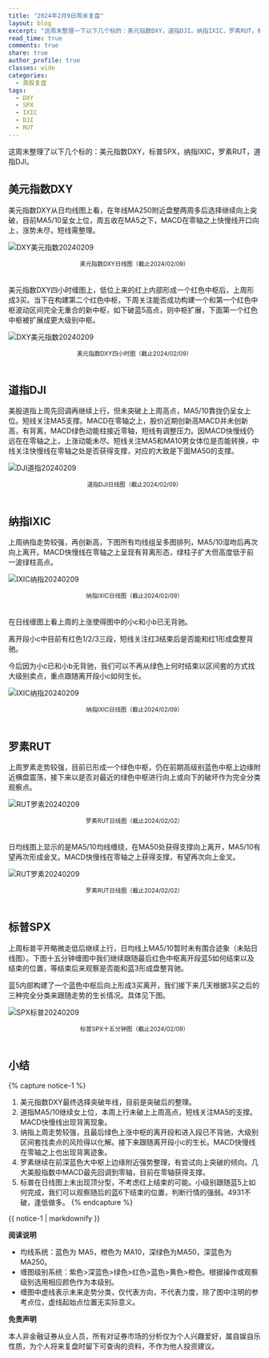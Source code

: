 ```yaml
---
title: "2024年2月9日周末复盘"
layout: blog
excerpt: "这周末整理一下以下几个标的：美元指数DXY，道指DJI，纳指IXIC，罗素RUT，标普SPX。"
read_time: true
comments: true
share: true
author_profile: true
classes: wide
categories:
  - 美股复盘
tags:
  - DXY
  - SPX
  - IXIC
  - DJI
  - RUT
---
```


这周末整理了以下几个标的：美元指数DXY，标普SPX，纳指IXIC，罗素RUT，道指DJI。

## 美元指数DXY

美元指数DXY从日均线图上看，在年线MA250附近盘整两周多后选择继续向上突破，目前MA5/10呈女上位，周五收在MA5之下，MACD在零轴之上快慢线开口向上，涨势未尽，短线需整理。

![DXY美元指数20240209](/assets/images/2024/2024-02-09-DXY-day.png)
<small><center>美元指数DXY日线图（截止2024/02/09）</center></small>　

美元指数DXY四小时缠图上，低位上来的红上内部形成一个红色中枢后，上周形成3买。当下在构建第二个红色中枢，下周关注能否成功构建一个和第一个红色中枢波动区间完全无重合的新中枢，如下破蓝5高点，则中枢扩展，下面第一个红色中枢被扩展成更大级别中枢。

![DXY美元指数20240209](/assets/images/2024/2024-02-09-DXY-hour.png)
<small><center>美元指数DXY四小时图（截止2024/02/09）</center></small>　

## 道指DJI

美股道指上周先回调再继续上行，但未突破上上周高点，MA5/10靠拢仍呈女上位。短线关注MA5支撑。MACD在零轴之上，股价近期创新高MACD并未创新高，有背离，MACD绿色动能柱接近零轴，短线有调整压力。因MACD快慢线仍远在在零轴之上，上涨动能未尽。短线关注MA5和MA10男女体位是否能转换，中线关注快慢线在零轴之处是否获得支撑，对应的大致是下面MA50的支撑。

![DJI道指20240209](/assets/images/2024/2024-02-09-DJI-day.png)
<small><center>道指DJI日线图（截止2024/02/09）</center></small>　

## 纳指IXIC

上周纳指走势较强，再创新高，下图所有均线组呈多图排列，MA5/10湿吻后再次向上离开。MACD快慢线在零轴之上呈现有背离形态，绿柱子扩大但高度低于前一波绿柱高点。

![IXIC纳指20240209](/assets/images/2024/2024-02-09-IXIC-j.png)
<small><center>纳指IXIC日线图（截止2024/02/09）</center></small>　

在日线缠图上看上周的上涨使得图中的小c和小b已无背驰。

离开段小c中目前有红色1/2/3三段，短线关注红3结束后是否能和红1形成盘整背驰。

今后因为小c已和小b无背驰，我们可以不再从绿色上何时结束以区间套的方式找大级别卖点，重点跟随离开段小c如何生长。

![IXIC纳指20240209](/assets/images/2024/2024-02-09-IXIC-c.png)
<small><center>纳指IXIC日线图（截止2024/02/09）</center></small>　

## 罗素RUT

上周罗素走势较强，目前已形成一个绿色中枢，仍在前期高级别蓝色中枢上边缘附近横盘震荡，接下来以是否对最近的绿色中枢进行向上或向下的破坏作为完全分类观察点。

![RUT罗素20240209](/assets/images/2024/2024-02-09-RUT.png)
<small><center>罗素RUT日线图（截止2024/02/02）</center></small>　

日均线图上显示的是MA5/10均线缠绕，在MA50处获得支撑向上离开，MA5/10有望再次形成金叉。MACD快慢线在零轴之上获得支撑，有望再次向上金叉。

![RUT罗素20240209](/assets/images/2024/2024-02-09-RUT-j.png)
<small><center>罗素RUT日线图（截止2024/02/02）</center></small>　

## 标普SPX

上周标普平开略微走低后继续上行，日均线上MA5/10暂时未有围合迹象（未贴日线图）。下图十五分钟缠图中我们继续跟随最后红色中枢离开段蓝5如何结束以及结束的位置，等结束后来观察是否能和蓝3形成盘整背驰。

蓝5内部构建了一个蓝色中枢后向上形成3买离开，我们接下来几天根据3买之后的三种完全分类来跟随走势的生长情况。具体见下图。

![SPX标普20240209](/assets/images/2024/2024-02-09-SPX-minute.png)
<small><center>标普SPX十五分钟图（截止2024/02/09）</center></small>　

## 小结
{% capture notice-1 %}
1. 美元指数DXY最终选择突破年线，目前是突破后的整理。
2. 道指MA5/10继续女上位，本周上行未破上上周高点，短线关注MA5的支撑。MACD快慢线出现背离现象。
3. 纳指上周走势较强，且最后绿色上涨中枢的离开段和进入段已不背驰，大级别区间套找卖点的风险得以化解。接下来跟随离开段小c的生长。MACD快慢线在零轴之上也出现背离迹象。
4. 罗素继续在前深蓝色大中枢上边缘附近强势整理，有尝试向上突破的倾向。几大美股指数中MACD最先回调到零轴，目前在零轴获得支撑。
5. 标普在日线图上未出现顶分型，不考虑红上结束的可能。小级别跟随蓝5上如何完成，我们可以观察随后的蓝6下结束的位置，判断行情的强弱。4931不破，逢低做多。
{% endcapture %}
<div class="notice--info">{{ notice-1 | markdownify }}</div>

**阅读说明**

* 均线系统：蓝色为 MA5，橙色为 MA10，深绿色为MA50，深蓝色为MA250。
* 缠图级别系统：紫色>深蓝色>绿色>红色>蓝色>黄色>橙色。根据操作或观察级别选用相应颜色作为本级别。
* 缠图中虚线表示未来走势分类，仅代表方向，不代表力度，除了图中注明的参考点位，虚线起始点位置无实际意义。

**免责声明** 

本人非金融证券从业人员，所有对证券市场的分析仅为个人兴趣爱好，属自娱自乐性质，为个人将来复盘时留下可查询的资料，不作为他人投资建议。


